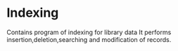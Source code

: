 # Indexing
Contains program of indexing for library data
It performs insertion,deletion,searching and modification of records.
